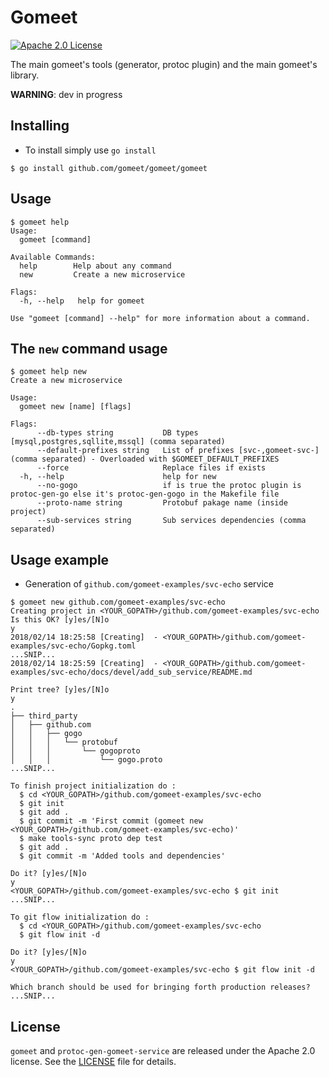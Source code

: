 # Gomeet

[![Apache 2.0 License](https://img.shields.io/badge/License-Apache%202.0-blue.svg)](LICENSE)

The main gomeet's tools (generator, protoc plugin) and the main gomeet's library.

__WARNING__: dev in progress

## Installing

- To install simply use `go install`

```shell
$ go install github.com/gomeet/gomeet/gomeet
```

## Usage

```shell
$ gomeet help
Usage:
  gomeet [command]

Available Commands:
  help        Help about any command
  new         Create a new microservice

Flags:
  -h, --help   help for gomeet

Use "gomeet [command] --help" for more information about a command.
```

## The `new` command usage

```shell
$ gomeet help new
Create a new microservice

Usage:
  gomeet new [name] [flags]

Flags:
      --db-types string           DB types [mysql,postgres,sqllite,mssql] (comma separated)
      --default-prefixes string   List of prefixes [svc-,gomeet-svc-] (comma separated) - Overloaded with $GOMEET_DEFAULT_PREFIXES
      --force                     Replace files if exists
  -h, --help                      help for new
      --no-gogo                   if is true the protoc plugin is protoc-gen-go else it's protoc-gen-gogo in the Makefile file
      --proto-name string         Protobuf pakage name (inside project)
      --sub-services string       Sub services dependencies (comma separated)
```

## Usage example

- Generation of `github.com/gomeet-examples/svc-echo` service

```shell
$ gomeet new github.com/gomeet-examples/svc-echo
Creating project in <YOUR_GOPATH>/github.com/gomeet-examples/svc-echo
Is this OK? [y]es/[N]o
y
2018/02/14 18:25:58 [Creating]  - <YOUR_GOPATH>/github.com/gomeet-examples/svc-echo/Gopkg.toml
...SNIP...
2018/02/14 18:25:59 [Creating]  - <YOUR_GOPATH>/github.com/gomeet-examples/svc-echo/docs/devel/add_sub_service/README.md

Print tree? [y]es/[N]o
y
.
├── third_party
│   ├── github.com
│   │   ├── gogo
│   │   │   └── protobuf
│   │   │       └── gogoproto
│   │   │           └── gogo.proto
...SNIP...

To finish project initialization do :
  $ cd <YOUR_GOPATH>/github.com/gomeet-examples/svc-echo
  $ git init
  $ git add .
  $ git commit -m 'First commit (gomeet new <YOUR_GOPATH>/github.com/gomeet-examples/svc-echo)'
  $ make tools-sync proto dep test
  $ git add .
  $ git commit -m 'Added tools and dependencies'

Do it? [y]es/[N]o
y
<YOUR_GOPATH>/github.com/gomeet-examples/svc-echo $ git init
...SNIP...

To git flow initialization do :
  $ cd <YOUR_GOPATH>/github.com/gomeet-examples/svc-echo
  $ git flow init -d

Do it? [y]es/[N]o
y
<YOUR_GOPATH>/github.com/gomeet-examples/svc-echo $ git flow init -d

Which branch should be used for bringing forth production releases?
...SNIP...

```

## License

`gomeet` and `protoc-gen-gomeet-service` are released under the Apache 2.0 license. See the [LICENSE](LICENSE.txt) file for details.

